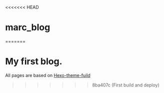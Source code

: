 <<<<<<< HEAD
# marc_blog
=======
# My first blog.
All pages are based on [Hexo-theme-fuild](https://github.com/fluid-dev/hexo-theme-fluid.git)
>>>>>>> 8ba407c (First build and deploy)
